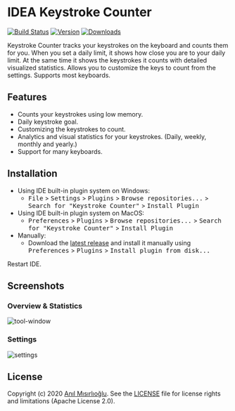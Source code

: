 IDEA Keystroke Counter
=======

[![Build Status][build-badge]][actions]
[![Version][version-badge]][plugin]
[![Downloads][downloads-badge]][plugin]

<!-- Plugin description start -->

Keystroke Counter tracks your keystrokes on the keyboard and counts them 
for you. When you set a daily limit, it shows how close you are to your 
daily limit. At the same time it shows the keystrokes it counts with 
detailed visualized statistics. Allows you to customize the keys to count from the 
settings. Supports most keyboards.

Features
--------
+ Counts your keystrokes using low memory.
+ Daily keystroke goal.
+ Customizing the keystrokes to count.
+ Analytics and visual statistics for your keystrokes. (Daily, weekly, monthly and yearly.)
+ Support for many keyboards.

Installation
------------
- Using IDE built-in plugin system on Windows:
    - <kbd>File</kbd> > <kbd>Settings</kbd> > <kbd>Plugins</kbd> > <kbd>Browse repositories...</kbd> > <kbd>Search for "Keystroke Counter"</kbd> > <kbd>Install Plugin</kbd>
- Using IDE built-in plugin system on MacOS:
    - <kbd>Preferences</kbd> > <kbd>Plugins</kbd> > <kbd>Browse repositories...</kbd> > <kbd>Search for "Keystroke Counter"</kbd> > <kbd>Install Plugin</kbd>
- Manually:
    - Download the [latest release][latest-release] and install it manually using <kbd>Preferences</kbd> > <kbd>Plugins</kbd> > <kbd>Install plugin from disk...</kbd>

Restart IDE.

Screenshots
-----------

### Overview & Statistics
![tool-window](https://user-images.githubusercontent.com/20264712/101558687-83abfe80-39d0-11eb-86b1-bc5d1966bd12.png)

### Settings
![settings](https://user-images.githubusercontent.com/20264712/101558806-cd94e480-39d0-11eb-9475-c1cd29abe719.png)

License
-------
Copyright (c) 2020 [Anıl Mısırlıoğlu][github]. See the [LICENSE](./LICENSE) file for license rights and limitations (Apache License 2.0).

[actions]: https://github.com/anilmisirlioglu/idea-keystroke-counter/actions
[build-badge]: https://github.com/anilmisirlioglu/idea-keystroke-counter/workflows/Build/badge.svg
[latest-release]: https://github.com/anilmisirlioglu/idea-keystroke-counter/releases/latest
[github]: https://github.com/anilmisirlioglu
[plugin]: https://plugins.jetbrains.com/plugin/15538
[version-badge]: https://img.shields.io/jetbrains/plugin/v/15538-keystroke-counter
[downloads-badge]: https://img.shields.io/jetbrains/plugin/d/15538-keystroke-counter

<!-- Plugin description end -->